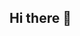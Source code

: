 ## Hi there 👋 

<!--
**Adithyaha1153/Adithyaha1153** is a ✨ _special_ ✨ repository because its `README.md` (this file) appears on your GitHub profile.

- 🔭 I’m currently studing Btech at NMAMIT NITTE ...
- 🌱 I’m currently completed project on PLC Based Car Parking Management System with SCADA 
# 💫 About Me:
Electrical & Electronics Engineer


## 🌐 Socials:
[![Instagram](https://img.shields.io/badge/Instagram-%23E4405F.svg?logo=Instagram&logoColor=white)](https://instagram.com/life_is_adithya_) [![LinkedIn](https://img.shields.io/badge/LinkedIn-%230077B5.svg?logo=linkedin&logoColor=white)](https://linkedin.com/in/AdithyaHA) 
# 📊 GitHub Stats:
![](https://github-readme-stats.vercel.app/api?username=Adithyaha1153&theme=vue-dark&hide_border=false&include_all_commits=true&count_private=true)<br/>
![](https://github-readme-streak-stats.herokuapp.com/?user=Adithyaha1153&theme=vue-dark&hide_border=false)<br/>
![](https://github-readme-stats.vercel.app/api/top-langs/?username=Adithyaha1153&theme=vue-dark&hide_border=false&include_all_commits=true&count_private=true&layout=compact)

---
[![](https://visitcount.itsvg.in/api?id=Adithyaha1153&icon=0&color=0)](https://visitcount.itsvg.in)
